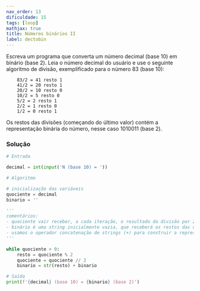 ```yaml
---
nav_order: 13
dificuldade: 15
tags: [loop]
mathjax: true
title: Números binários II
label: dectobin
---
```


Escreva um programa que converta um número decimal (base 10) em binário (base 2). Leia o número decimal do usuário e use o seguinte algoritmo de divisão, exemplificado para o número 83 (base 10):
```
	83/2 = 41 resto 1
	41/2 = 20 resto 1
	20/2 = 10 resto 0
	10/2 = 5 resto 0
	5/2 = 2 resto 1
	2/2 = 1 resto 0
	1/2 = 0 resto 1
```
Os restos das divisões (começando do último valor) contém a representação binária do número, nesse caso 1010011 (base 2).

<!-- more -->

### Solução
```python
# Entrada

decimal = int(input('N (base 10) = '))

# Algoritmo

# inicialização das variáveis
quociente = decimal
binario = ''

'''
comentários:
- quociente vair receber, a cada iteração, o resultado da divisão por 2
- binário é uma string inicialmente vazia, que receberá os restos das divisões por dois
- usamos o operador concatenação de strings (+) para construir a representação binária
'''

while quociente > 0:
    resto = quociente % 2
    quociente = quociente // 2
    binario = str(resto) + binario

# Saída
print(f'{decimal} (base 10) = {binario} (base 2)')

```
